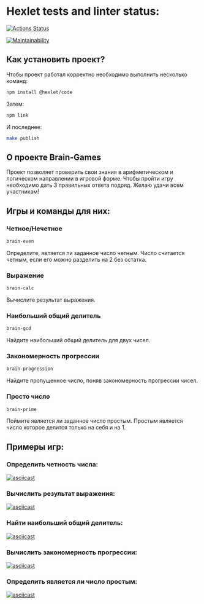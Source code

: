 # Hexlet tests and linter status:

[![Actions Status](https://github.com/JS-Demi/frontend-project-44/workflows/hexlet-check/badge.svg)](https://github.com/JS-Demi/frontend-project-44/actions)


[![Maintainability](https://api.codeclimate.com/v1/badges/15be2e4e4db480fb91b2/maintainability)](https://codeclimate.com/github/JS-Demi/frontend-project-44/maintainability)


## Как установить проект?
Чтобы проект работал корректно необходимо выполнить несколько команд:
```sh
npm install @hexlet/code
```
Затем:
```sh
npm link
```
И последнее:
```sh
make publish
```
## О проекте Brain-Games
Проект позволяет проверить свои знания в арифметическом и логическом направлении в игровой форме.
Чтобы пройти игру необходимо дать 3 правильных ответа подряд.
Желаю удачи всем участникам!

## Игры и команды для них:

### Четное/Нечетное
```sh
brain-even
```
Определите, является ли заданное число четным. Число считается четным, если его можно разделить на 2 без остатка.

### Выражение
```sh
brain-calc
```
Вычислите результат выражения.

### Наибольший общий делитель
```sh
brain-gcd
```
Найдите наибольший общий делитель для двух чисел.

### Закономерность прогрессии
```sh
brain-progression
```
Найдите пропущенное число, поняв закономерность прогрессии чисел.

### Просто число
```sh
brain-prime
```
Поймите является ли заданное число простым. Простым является число которое делится только на себя и на 1.


## Примеры игр:

### Определить четность числа:
[![asciicast](https://asciinema.org/a/rC4x4kiXWAry721BZcIFEcnPT.svg)](https://asciinema.org/a/rC4x4kiXWAry721BZcIFEcnPT)

### Вычислить результат выражения:
[![asciicast](https://asciinema.org/a/3Hpz7xCSUDfZFQiJPRgs1C6UB.svg)](https://asciinema.org/a/3Hpz7xCSUDfZFQiJPRgs1C6UB)

### Найти наибольший общий делитель:
[![asciicast](https://asciinema.org/a/JWlyhRDLJZ82NuzPC3Nmoktrl.svg)](https://asciinema.org/a/JWlyhRDLJZ82NuzPC3Nmoktrl)

### Вычислить закономерность прогрессии:
[![asciicast](https://asciinema.org/a/Yci0TQ1DKt7KL2XFFIxNgPXfS.svg)](https://asciinema.org/a/Yci0TQ1DKt7KL2XFFIxNgPXfS)

### Определить является ли число простым:
[![asciicast](https://asciinema.org/a/RPmUhSB7ZCvUWe6TZjWoUc8DY.svg)](https://asciinema.org/a/RPmUhSB7ZCvUWe6TZjWoUc8DY)
